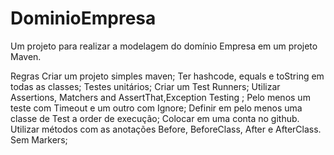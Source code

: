 # DominioEmpresa
Um projeto para realizar a modelagem do domínio Empresa em um projeto Maven.

Regras
Criar um projeto simples maven;
Ter hashcode, equals e toString em todas as classes;
Testes unitários;
Criar um Test Runners;
Utilizar Assertions, Matchers and AssertThat,Exception Testing ;
Pelo menos um teste com Timeout e um outro com Ignore;
Definir em pelo menos uma classe de Test a order de execução;
Colocar em uma conta no github.
Utilizar métodos com as anotações Before, BeforeClass, After e AfterClass.
Sem Markers;
